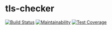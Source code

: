 # tls-checker

[![Build Status](https://travis-ci.com/smortex/tls-checker.svg?branch=master)](https://travis-ci.com/smortex/tls-checker)
[![Maintainability](https://api.codeclimate.com/v1/badges/272ab98a6ec1b28e5f7d/maintainability)](https://codeclimate.com/github/smortex/tls-checker/maintainability)
[![Test Coverage](https://api.codeclimate.com/v1/badges/272ab98a6ec1b28e5f7d/test_coverage)](https://codeclimate.com/github/smortex/tls-checker/test_coverage)
